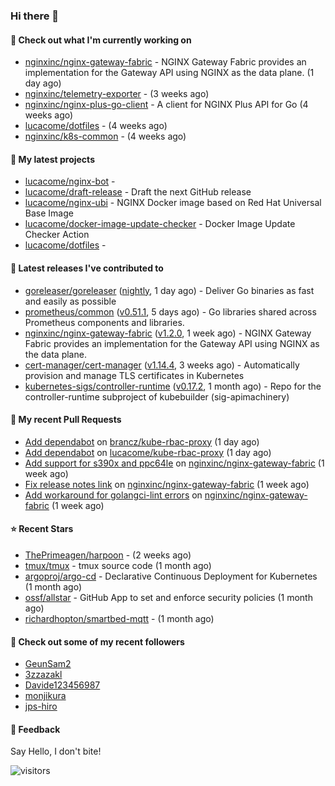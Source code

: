### Hi there 👋

#### 👷 Check out what I'm currently working on

- [nginxinc/nginx-gateway-fabric](https://github.com/nginxinc/nginx-gateway-fabric) - NGINX Gateway Fabric provides an implementation for the Gateway API using NGINX as the data plane. (1 day ago)
- [nginxinc/telemetry-exporter](https://github.com/nginxinc/telemetry-exporter) -  (3 weeks ago)
- [nginxinc/nginx-plus-go-client](https://github.com/nginxinc/nginx-plus-go-client) - A client for NGINX Plus API for Go (4 weeks ago)
- [lucacome/dotfiles](https://github.com/lucacome/dotfiles) -  (4 weeks ago)
- [nginxinc/k8s-common](https://github.com/nginxinc/k8s-common) -  (4 weeks ago)

#### 🌱 My latest projects

- [lucacome/nginx-bot](https://github.com/lucacome/nginx-bot) - 
- [lucacome/draft-release](https://github.com/lucacome/draft-release) - Draft the next GitHub release
- [lucacome/nginx-ubi](https://github.com/lucacome/nginx-ubi) - NGINX Docker image based on Red Hat Universal Base Image
- [lucacome/docker-image-update-checker](https://github.com/lucacome/docker-image-update-checker) - Docker Image Update Checker Action
- [lucacome/dotfiles](https://github.com/lucacome/dotfiles) - 

#### 🔭 Latest releases I've contributed to

- [goreleaser/goreleaser](https://github.com/goreleaser/goreleaser) ([nightly](https://github.com/goreleaser/goreleaser/releases/tag/nightly), 1 day ago) - Deliver Go binaries as fast and easily as possible
- [prometheus/common](https://github.com/prometheus/common) ([v0.51.1](https://github.com/prometheus/common/releases/tag/v0.51.1), 5 days ago) - Go libraries shared across Prometheus components and libraries.
- [nginxinc/nginx-gateway-fabric](https://github.com/nginxinc/nginx-gateway-fabric) ([v1.2.0](https://github.com/nginxinc/nginx-gateway-fabric/releases/tag/v1.2.0), 1 week ago) - NGINX Gateway Fabric provides an implementation for the Gateway API using NGINX as the data plane.
- [cert-manager/cert-manager](https://github.com/cert-manager/cert-manager) ([v1.14.4](https://github.com/cert-manager/cert-manager/releases/tag/v1.14.4), 3 weeks ago) - Automatically provision and manage TLS certificates in Kubernetes
- [kubernetes-sigs/controller-runtime](https://github.com/kubernetes-sigs/controller-runtime) ([v0.17.2](https://github.com/kubernetes-sigs/controller-runtime/releases/tag/v0.17.2), 1 month ago) - Repo for the controller-runtime subproject of kubebuilder (sig-apimachinery)

#### 🔨 My recent Pull Requests

- [Add dependabot](https://github.com/brancz/kube-rbac-proxy/pull/288) on [brancz/kube-rbac-proxy](https://github.com/brancz/kube-rbac-proxy) (1 day ago)
- [Add dependabot](https://github.com/lucacome/kube-rbac-proxy/pull/1) on [lucacome/kube-rbac-proxy](https://github.com/lucacome/kube-rbac-proxy) (1 day ago)
- [Add support for s390x and ppc64le](https://github.com/nginxinc/nginx-gateway-fabric/pull/1755) on [nginxinc/nginx-gateway-fabric](https://github.com/nginxinc/nginx-gateway-fabric) (1 week ago)
- [Fix release notes link](https://github.com/nginxinc/nginx-gateway-fabric/pull/1752) on [nginxinc/nginx-gateway-fabric](https://github.com/nginxinc/nginx-gateway-fabric) (1 week ago)
- [Add workaround for golangci-lint errors](https://github.com/nginxinc/nginx-gateway-fabric/pull/1751) on [nginxinc/nginx-gateway-fabric](https://github.com/nginxinc/nginx-gateway-fabric) (1 week ago)

#### ⭐ Recent Stars

- [ThePrimeagen/harpoon](https://github.com/ThePrimeagen/harpoon) -  (2 weeks ago)
- [tmux/tmux](https://github.com/tmux/tmux) - tmux source code (1 month ago)
- [argoproj/argo-cd](https://github.com/argoproj/argo-cd) - Declarative Continuous Deployment for Kubernetes (1 month ago)
- [ossf/allstar](https://github.com/ossf/allstar) - GitHub App to set and enforce security policies (1 month ago)
- [richardhopton/smartbed-mqtt](https://github.com/richardhopton/smartbed-mqtt) -  (1 month ago)

#### 👯 Check out some of my recent followers

- [GeunSam2](https://github.com/GeunSam2)
- [3zzazakl](https://github.com/3zzazakl)
- [Davide123456987](https://github.com/Davide123456987)
- [monjikura](https://github.com/monjikura)
- [jps-hiro](https://github.com/jps-hiro)

#### 💬 Feedback

Say Hello, I don't bite!

![visitors](https://visitor-badge.laobi.icu/badge?page_id=lucacome.visitor-badge)
#
